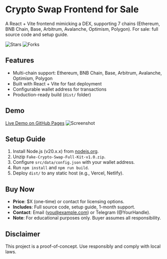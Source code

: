 # Crypto Swap Frontend for Sale

A React + Vite frontend mimicking a DEX, supporting 7 chains (Ethereum, BNB Chain, Base, Arbitrum, Avalanche, Optimism, Polygon). For sale: full source code and setup guide.

![Stars](https://img.shields.io/github/stars/username/crypto-swap-frontend-for-sale) ![Forks](https://img.shields.io/github/forks/username/crypto-swap-frontend-for-sale)

## Features
- Multi-chain support: Ethereum, BNB Chain, Base, Arbitrum, Avalanche, Optimism, Polygon
- Built with React + Vite for fast deployment
- Configurable wallet address for transactions
- Production-ready build (`dist/` folder)

## Demo
[Live Demo on GitHub Pages](https://username.github.io/crypto-swap-frontend-for-sale)
![Screenshot](path/to/screenshot.png)

## Setup Guide
1. Install Node.js (v20.x.x) from [nodejs.org](https://nodejs.org).
2. Unzip `Fake-Crypto-Swap-Full-Kit-v1.0.zip`.
3. Configure `src/data/config.json` with your wallet address.
4. Run `npm install` and `npm run build`.
5. Deploy `dist/` to any static host (e.g., Vercel, Netlify).

## Buy Now
- **Price**: $X (one-time) or contact for licensing options.
- **Includes**: Full source code, setup guide, 1-month support.
- **Contact**: Email (you@example.com) or Telegram (@YourHandle).
- **Note**: For educational purposes only. Buyer assumes all responsibility.

## Disclaimer
This project is a proof-of-concept. Use responsibly and comply with local laws.
